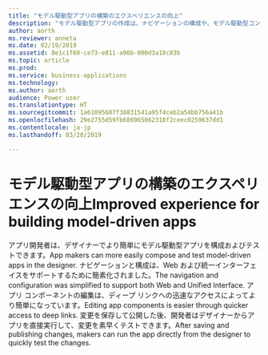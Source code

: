 ```yaml
---
title: "モデル駆動型アプリの構築のエクスペリエンスの向上"
description: "モデル駆動型アプリの作成は、ナビゲーションの構成や、モデル駆動型コンポーネントの選択と編集においてより簡単に行えます"
author: aorth
ms.reviewer: anneta
ms.date: 02/19/2019
ms.assetid: 8e1c1f60-ce73-e811-a96b-000d3a18c83b
ms.topic: article
ms.prod: 
ms.service: business-applications
ms.technology: 
ms.author: aorth
audience: Power user
ms.translationtype: HT
ms.sourcegitcommit: 1a61095607f38831541a95f4ceb2a54bb756a41b
ms.openlocfilehash: 29e2755d59fb686965062318f2ceec0259637dd1
ms.contentlocale: ja-jp
ms.lasthandoff: 03/20/2019

---
```

# <a name="improved-experience-for-building-model-driven-apps"></a><span data-ttu-id="25a79-103">モデル駆動型アプリの構築のエクスペリエンスの向上</span><span class="sxs-lookup"><span data-stu-id="25a79-103">Improved experience for building model-driven apps</span></span>




<span data-ttu-id="25a79-104">アプリ開発者は、デザイナーでより簡単にモデル駆動型アプリを構成およびテストできます。</span><span class="sxs-lookup"><span data-stu-id="25a79-104">App makers can more easily compose and test model-driven apps in the designer.</span></span> <span data-ttu-id="25a79-105">ナビゲーションと構成は、Web および統一インターフェイスをサポートするために簡素化されました。</span><span class="sxs-lookup"><span data-stu-id="25a79-105">The navigation and configuration was simplified to support both Web and Unified Interface.</span></span> <span data-ttu-id="25a79-106">アプリ コンポーネントの編集は、ディープ リンクへの迅速なアクセスによってより簡単になっています。</span><span class="sxs-lookup"><span data-stu-id="25a79-106">Editing app components is easier through quicker access to deep links.</span></span> <span data-ttu-id="25a79-107">変更を保存して公開した後、開発者はデザイナーからアプリを直接実行して、変更を素早くテストできます。</span><span class="sxs-lookup"><span data-stu-id="25a79-107">After saving and publishing changes, makers can run the app directly from the designer to quickly test the changes.</span></span>
